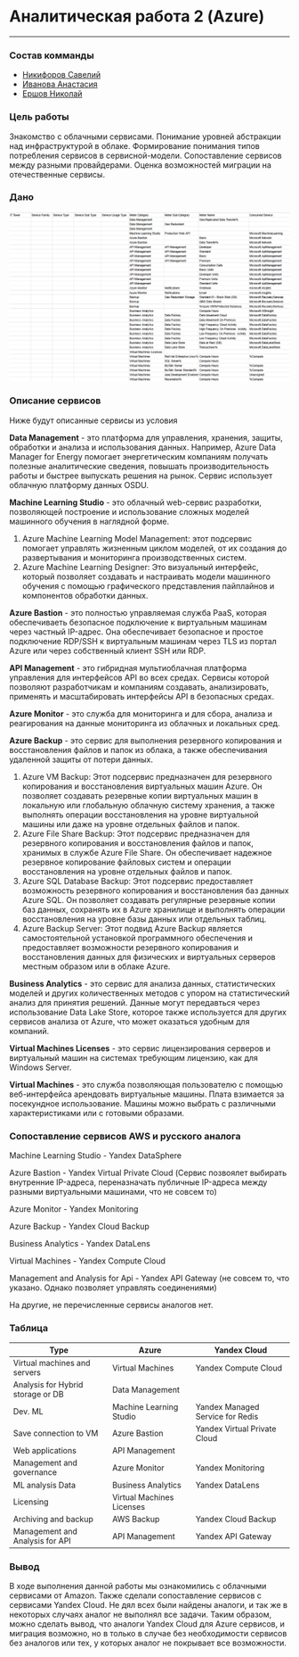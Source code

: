 # Аналитическая работа 2 (Azure)
---

### Состав комманды

- [Никифоров Савелий](https://t.me/waswel) 
- [Иванова Анастасия](https://t.me/Crevetka960) 
- [Ершов Николай](https://t.me/kropacek)

### Цель работы
Знакомство с облачными сервисами. 
Понимание уровней абстракции над инфраструктурой в облаке. 
Формирование понимания типов потребления сервисов в сервисной-модели. 
Сопоставление сервисов между разными провайдерами. 
Оценка возможностей миграции на отечественные сервисы.

### Дано

![Alt text](Azure.png)

### Описание сервисов
Ниже будут описанные сервисы из условия

**Data Management** - это платформа для управления, хранения, защиты, обработки и анализа и использования данных. Например, Azure Data Manager for Energy помогает энергетическим компаниям получать полезные аналитические сведения, повышать производительность работы и быстрее выпускать решения на рынок. Сервис использует облачную платформу данных OSDU.

**Machine Learning Studio** - это облачный web-сервис разработки, позволяющей построение и использование сложных моделей машинного обучения в наглядной форме.

1. Azure Machine Learning Model Management: этот подсервис помогает управлять жизненным циклом моделей, от их создания до развертывания и мониторинга производственных систем.
2. Azure Machine Learning Designer: Это визуальный интерфейс, который позволяет создавать и настраивать модели машинного обучения с помощью графического представления пайплайнов и компонентов обработки данных.

**Azure Bastion** - это полностью управляемая служба PaaS, которая обеспечиваеть безопасное подключение к виртуальным машинам через частный IP-адрес. 
Она обеспечивает безопасное и простое подключение RDP/SSH к виртуальным машинам через TLS из портал Azure или через собственный клиент SSH или RDP.

**API Management** - это гибридная мультиоблачная платформа управления для интерфейсов API во всех средах.
Сервисы которой позволяют разработчикам и компаниям создавать, анализировать, применять и масштабировать интерфейсы API в безопасных средах.

**Azure Monitor** - это служба для мониторинга и для сбора, анализа и реагирования на данные мониторинга из облачных и локальных сред.

**Azure Backup** - это сервис для выполнения резервного копирования и восстановления файлов и папок из облака, а также обеспечивания удаленной защиты от потери данных. 

1. Azure VM Backup: Этот подсервис предназначен для резервного копирования и восстановления виртуальных машин Azure. Он позволяет создавать резервные копии виртуальных машин в локальную или глобальную облачную систему хранения, а также выполнять операции восстановления на уровне виртуальной машины или даже на уровне отдельных файлов и папок.
2. Azure File Share Backup: Этот подсервис предназначен для резервного копирования и восстановления файлов и папок, хранимых в службе Azure File Share. Он обеспечивает надежное резервное копирование файловых систем и операции восстановления на уровне отдельных файлов и папок.
3. Azure SQL Database Backup: Этот подсервис предоставляет возможность резервного копирования и восстановления баз данных Azure SQL. Он позволяет создавать регулярные резервные копии баз данных, сохранять их в Azure хранилище и выполнять операции восстановления на уровне базы данных или отдельных таблиц.
4. Azure Backup Server: Этот подвид Azure Backup является самостоятельной установкой программного обеспечения и предоставляет возможности резервного копирования и восстановления данных для физических и виртуальных серверов местным образом или в облаке Azure.

**Business Analytics** - это сервис для анализа данных, статистических моделей и других количественных методов с упором на статистический анализ для принятия решений.
Данные могут передавться через использование Data Lake Store, которое также используется для других сервисов анализа от Azure, что может оказаться удобным для компаний.

**Virtual Machines Licenses** - это сервис лицензирования серверов и виртуальный машин на системах требующим лицензию, как для Windows Server.

**Virtual Machines** - это служба позволяющая пользователю с помощью веб-интерфейса арендовать виртуальные машины. Плата взимается за посекундное использование.
Машины можно выбрать с различными характеристиками или с готовыми образами.

### Сопоставление сервисов AWS и русского аналога

Machine Learning Studio - Yandex DataSphere

Azure Bastion - Yandex Virtual Private Cloud (Сервис позвоялет выбирать внутренние IP-адреса, переназначать публичные IP-адреса между разными виртуальными машинами, что не совсем то)

Azure Monitor - Yandex Monitoring

Azure Backup - Yandex Cloud Backup

Business Analytics - Yandex DataLens 

Virtual Machines - Yandex Compute Cloud

Management and Analysis for Api - Yandex API Gateway (не совсем то, что указано. Однако позволяет управлять соединениями)

На другие, не перечисленные сервисы аналогов нет.

### Таблица

| Type                              | Azure                      | Yandex Cloud                      |
|-----------------------------------|----------------------------|-----------------------------------|
| Virtual machines and servers      | Virtual Machines           | Yandex Compute Сloud              |
| Analysis for Hybrid storage or DB | Data Management            |                                   |
| Dev. ML                           | Machine Learning Studio    | Yandex Managed Service for Redis  |
| Save connection to VM             | Azure Bastion              | Yandex Virtual Private Cloud      |
| Web applications                  | API Management             |                                   |
| Management and governance         | Azure Monitor              | Yandex Monitoring                 |
| ML analysis Data                  | Business Analytics         | Yandex DataLens                   |
| Licensing                         | Virtual Machines Licenses  |                                   |
| Archiving and backup              | AWS Backup                 | Yandex Cloud Backup               |
| Management and Analysis for API   | API Management             | Yandex API Gateway                |

### Вывод
В ходе выполнения данной работы мы ознакомились с облачными сервисами от Amazon.
Также сделали сопоставление сервисов с сервисами Yandex Cloud. Не дял всех были найдены аналоги,
и так же в некоторых случаях аналог не выполнял все задачи. Таким образом, можно сделать вывод,
что аналоги Yandex Cloud для Azure сервисов, и миграция возможно, но в только в случае без необходимости сервисов без аналогов
или тех, у которых аналог не покрывает все возможности.
